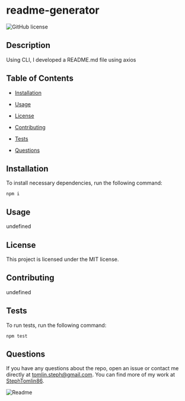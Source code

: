 # readme-generator

![GitHub license](https://img.shields.io/badge/license-MIT-blue.svg)

## Description

Using CLI, I developed a README.md file using axios

## Table of Contents

- [Installation](#installation)

- [Usage](#usage)

- [License](#license)

- [Contributing](#contributing)

- [Tests](#tests)

- [Questions](#questions)

## Installation

To install necessary dependencies, run the following command:

```
npm i
```

## Usage

undefined

## License

This project is licensed under the MIT license.

## Contributing

undefined

## Tests

To run tests, run the following command:

```
npm test
```

## Questions

If you have any questions about the repo, open an issue or contact me directly at tomlin.steph@gmail.com. You can find more of my work at [StephTomlin86](https://github.com/StephTomlin86/).

![Readme](readme-generatorscreencast.gif)
